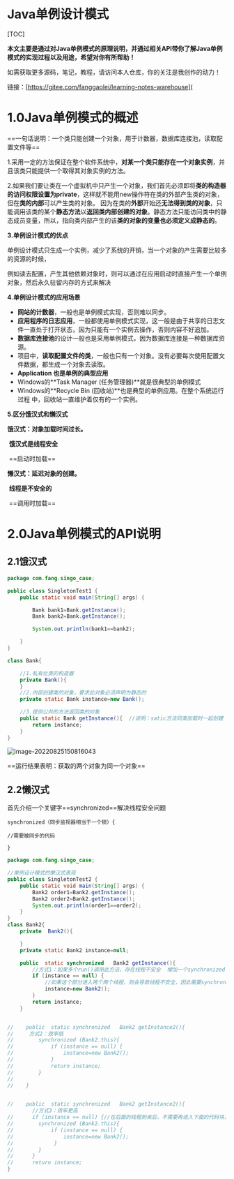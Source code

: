 # Java单例设计模式

[TOC]

​		**本文主要是通过对Java单例模式的原理说明，并通过相关API带你了解Java单例模式的实现过程以及用途，希望对你有所帮助！**

如需获取更多源码，笔记，教程，请访问本人仓库，你的关注是我创作的动力！

链接：[https://gitee.com/fanggaolei/learning-notes-warehouse](

# 1.0Java单例模式的概述

==一句话说明：一个类只能创建一个对象，用于计数器，数据库连接池，读取配置文件等==

1.采用一定的方法保证在整个软件系统中，**对某一个类只能存在一个对象实例**，并且该类只能提供一个取得其对象实例的方法。

2.如果我们要让类在一个虚拟机中只产生一个对象，我们首先必须即将**类的构造器的访问权限设置为private**，这样就不能用new操作符在类的外部产生类的对象，但在**类的内部**可以产生类的对象。
因为在类的**外部**开始还**无法得到类的对象**，只能调用该类的某个**静态方法**以**返回类内部创建的对象**。静态方法只能访问类中的静态成员变量，所以，指向类内部产生的该**类的对象的变量也必须定义成静态的**。

**3.单例设计模式的优点**

单例设计模式只生成一个实例，减少了系统的开销，当一个对象的产生需要比较多的资源的时候，

   例如读去配置，产生其他依赖对象时，则可以通过在应用启动时直接产生一个单例对象，然后永久驻留内存的方式来解决

**4.单例设计模式的应用场景**

- **网站的计数器**，一般也是单例模式实现，否则难以同步。
- **应用程序的日志应用**，一般都使用单例模式实现，这一般是由于共享的日志文件一直处于打开状态，因为只能有一个实例去操作，否则内容不好追加。
- **数据库连接池**的设计一般也是采用单例模式，因为数据库连接是一种数据库资源。
- 项目中，**读取配置文件的类**，一般也只有一个对象。没有必要每次使用配置文件数据，都生成一个对象去读取。
- **Application 也是单例的典型应用**
- Windows的**Task Manager (任务管理器)**就是很典型的单例模式
- Windows的**Recycle Bin (回收站)**也是典型的单例应用。在整个系统运行过程
  中，回收站一直维护着仅有的一个实例。

**5.区分饿汉式和懒汉式**

**饿汉式：对象加载时间过长。**

​                **饿汉式是线程安全**

​				==启动时加载==

**懒汉式：延迟对象的创建。**

​               **线程是不安全的**

​				==调用时加载==

# 2.0Java单例模式的API说明

## 2.1饿汉式

```java
package com.fang.singo_case;

public class SingletonTest1 {
    public static void main(String[] args) {

        Bank bank1=Bank.getInstance();
        Bank bank2=Bank.getInstance();

        System.out.println(bank1==bank2);

    }
}

class Bank{

    //1.私有化类的构造器
    private Bank(){
    }
    //2.内部创建类的对象，要求此对象必须声明为静态的
    private static Bank instance=new Bank();

    //3.提供公共的方法返回类的对象
    public static Bank getInstance(){  //说明：satic方法同类加载时一起创建
        return instance;
    }
}
```

![image-20220825150816043](https://pic-1313413291.cos.ap-nanjing.myqcloud.com/image-20220825150816043.png)

==运行结果表明：获取的两个对象为同一个对象==

## 2.2懒汉式

首先介绍一个关键字==synchronized==解决线程安全问题

```
synchronized（同步监视器相当于一个锁）{

//需要被同步的代码

}
```

```java
package com.fang.singo_case;

//单例设计模式的懒汉式表现
public class SingletonTest2 {
    public static void main(String[] args) {
        Bank2 order1=Bank2.getInstance();
        Bank2 order2=Bank2.getInstance();
        System.out.println(order1==order2);
    }
}
class Bank2{
    private  Bank2(){

    }
    private static Bank2 instance=null;

    public  static synchronized   Bank2 getInstance(){
        //方式1：如果多个run()调用此方法，存在线程不安全  增加一个synchronized  静态方法的锁是当前类的根Bank2.class
        if (instance == null) {
            //如果这个部分进入两个两个线程，则会导致线程不安全，因此需要synchronized修饰
            instance=new Bank2();
        }
        return instance;
    }


//    public  static synchronized   Bank2 getInstance2(){
//     方式2：效率低
//        synchronized (Bank2.this){
//            if (instance == null) {
//                instance=new Bank2();
//            }
//            return instance;
//        }
//
//    }


//    public  static synchronized   Bank2 getInstance2(){
        //方式3：效率更高
//      if (instance == null) {//在后面的线程到来后，不需要再进入下面的代码块，提高效率
//        synchronized (Bank2.this){
//            if (instance == null) {
//                instance=new Bank2();
//             }
//        }
//      }
//      return instance;
}
```


